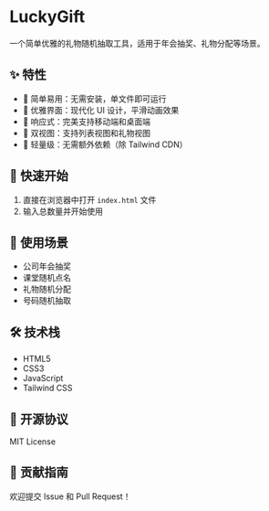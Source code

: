 # LuckyGift

一个简单优雅的礼物随机抽取工具，适用于年会抽奖、礼物分配等场景。

## ✨ 特性

- 🎯 简单易用：无需安装，单文件即可运行
- 🎨 优雅界面：现代化 UI 设计，平滑动画效果
- 📱 响应式：完美支持移动端和桌面端
- 🔄 双视图：支持列表视图和礼物视图
- 🚀 轻量级：无需额外依赖（除 Tailwind CDN）

## 🚀 快速开始

1. 直接在浏览器中打开 `index.html` 文件
2. 输入总数量并开始使用

## 📝 使用场景

- 公司年会抽奖
- 课堂随机点名
- 礼物随机分配
- 号码随机抽取

## 🛠️ 技术栈

- HTML5
- CSS3
- JavaScript
- Tailwind CSS

## 📄 开源协议

MIT License

## 🤝 贡献指南

欢迎提交 Issue 和 Pull Request！
